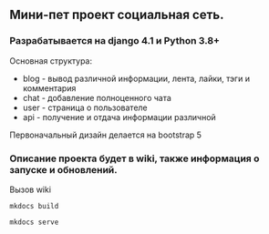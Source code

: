 ## Мини-пет проект социальная сеть. 
### Разрабатывается на django 4.1 и Python 3.8+
Основная структура: 
* blog - вывод различной информации, лента, лайки, тэги и комментария 
* chat - добавление полноценного чата 
* user - страница о пользователе
* api - получение и отдача информации различной

Первоначальный дизайн делается на bootstrap 5 

### Описание проекта будет в wiki, также информация о запуске и обновлений.
Вызов wiki
```
mkdocs build 

mkdocs serve    
```
